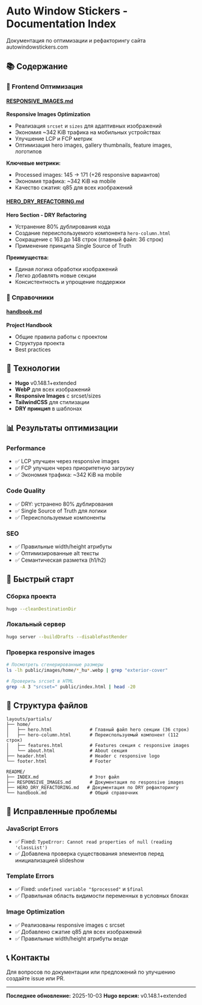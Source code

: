 # Auto Window Stickers - Documentation Index

Документация по оптимизации и рефакторингу сайта autowindowstickers.com

## 📚 Содержание

### 🎨 Frontend Оптимизация

#### [RESPONSIVE_IMAGES.md](RESPONSIVE_IMAGES.md)
**Responsive Images Optimization**
- Реализация `srcset` и `sizes` для адаптивных изображений
- Экономия ~342 KiB трафика на мобильных устройствах
- Улучшение LCP и FCP метрик
- Оптимизация hero images, gallery thumbnails, feature images, логотипов

**Ключевые метрики:**
- Processed images: 145 → 171 (+26 responsive вариантов)
- Экономия трафика: ~342 KiB на mobile
- Качество сжатия: q85 для всех изображений

#### [HERO_DRY_REFACTORING.md](HERO_DRY_REFACTORING.md)
**Hero Section - DRY Refactoring**
- Устранение 80% дублирования кода
- Создание переиспользуемого компонента `hero-column.html`
- Сокращение с 163 до 148 строк (главный файл: 36 строк)
- Применение принципа Single Source of Truth

**Преимущества:**
- Единая логика обработки изображений
- Легко добавлять новые секции
- Консистентность и упрощение поддержки

### 📖 Справочники

#### [handbook.md](handbook.md)
**Project Handbook**
- Общие правила работы с проектом
- Структура проекта
- Best practices

## 🔧 Технологии

- **Hugo** v0.148.1+extended
- **WebP** для всех изображений
- **Responsive Images** с srcset/sizes
- **TailwindCSS** для стилизации
- **DRY принцип** в шаблонах

## 📊 Результаты оптимизации

### Performance
- ✅ LCP улучшен через responsive images
- ✅ FCP улучшен через приоритетную загрузку
- ✅ Экономия трафика: ~342 KiB на mobile

### Code Quality
- ✅ DRY: устранено 80% дублирования
- ✅ Single Source of Truth для логики
- ✅ Переиспользуемые компоненты

### SEO
- ✅ Правильные width/height атрибуты
- ✅ Оптимизированные alt тексты
- ✅ Семантическая разметка (h1/h2)

## 🚀 Быстрый старт

### Сборка проекта
```bash
hugo --cleanDestinationDir
```

### Локальный сервер
```bash
hugo server --buildDrafts --disableFastRender
```

### Проверка responsive images
```bash
# Посмотреть сгенерированные размеры
ls -lh public/images/home/*_hu*.webp | grep "exterior-cover"

# Проверить srcset в HTML
grep -A 3 "srcset=" public/index.html | head -20
```

## 📝 Структура файлов

```
layouts/partials/
├── home/
│   ├── hero.html              # Главный файл hero секции (36 строк)
│   ├── hero-column.html       # Переиспользуемый компонент (112 строк)
│   ├── features.html          # Features секция с responsive images
│   └── about.html             # About секция
├── header.html                # Header с responsive logo
└── footer.html                # Footer

README/
├── INDEX.md                   # Этот файл
├── RESPONSIVE_IMAGES.md       # Документация по responsive images
├── HERO_DRY_REFACTORING.md   # Документация по DRY рефакторингу
└── handbook.md                # Общий справочник
```

## 🐛 Исправленные проблемы

### JavaScript Errors
- ✅ Fixed: `TypeError: Cannot read properties of null (reading 'classList')`
- ✅ Добавлена проверка существования элементов перед инициализацией slideshow

### Template Errors
- ✅ Fixed: `undefined variable "$processed"` и `$final`
- ✅ Правильная область видимости переменных в условных блоках

### Image Optimization
- ✅ Реализованы responsive images с srcset
- ✅ Добавлено сжатие q85 для всех изображений
- ✅ Правильные width/height атрибуты везде

## 📞 Контакты

Для вопросов по документации или предложений по улучшению создайте issue или PR.

---

**Последнее обновление:** 2025-10-03
**Hugo версия:** v0.148.1+extended
